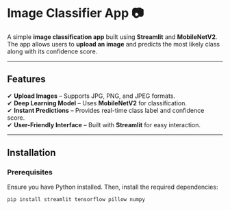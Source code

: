 # **Image Classifier App 📷**  

A simple **image classification app** built using **Streamlit** and **MobileNetV2**. The app allows users to **upload an image** and predicts the most likely class along with its confidence score.  

---

## **Features** 
✔ **Upload Images** – Supports JPG, PNG, and JPEG formats.  
✔ **Deep Learning Model** – Uses **MobileNetV2** for classification.  
✔ **Instant Predictions** – Provides real-time class label and confidence score.  
✔ **User-Friendly Interface** – Built with **Streamlit** for easy interaction.  

---

## **Installation**  

### **Prerequisites**  
Ensure you have Python installed. Then, install the required dependencies:  

```sh
pip install streamlit tensorflow pillow numpy
